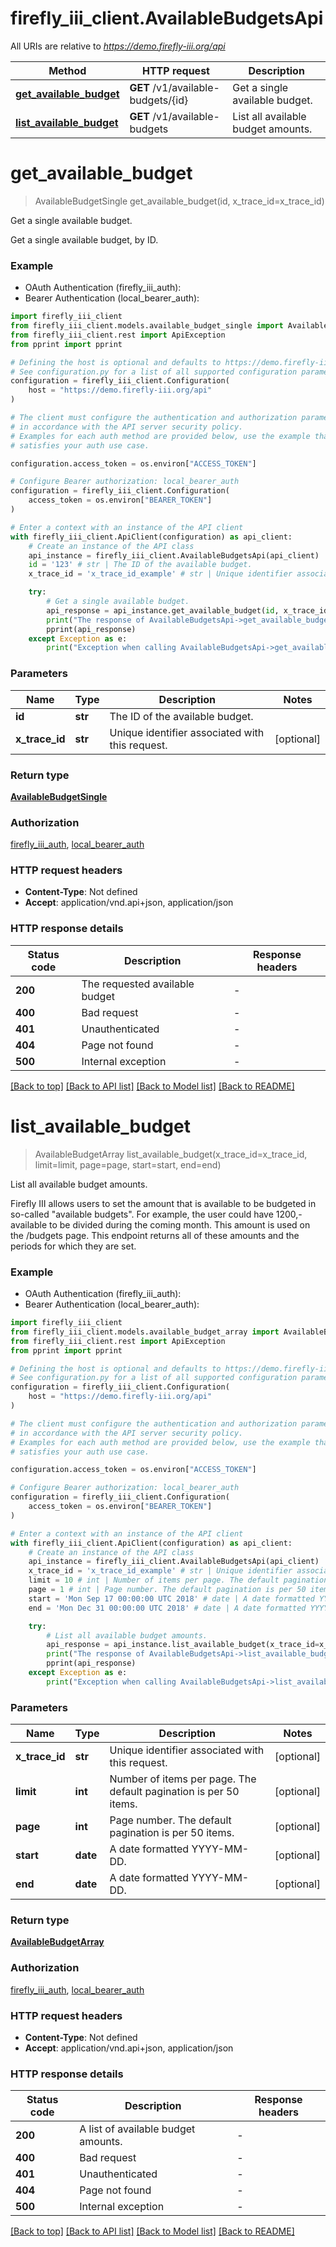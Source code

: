 # firefly_iii_client.AvailableBudgetsApi

All URIs are relative to *https://demo.firefly-iii.org/api*

Method | HTTP request | Description
------------- | ------------- | -------------
[**get_available_budget**](AvailableBudgetsApi.md#get_available_budget) | **GET** /v1/available-budgets/{id} | Get a single available budget.
[**list_available_budget**](AvailableBudgetsApi.md#list_available_budget) | **GET** /v1/available-budgets | List all available budget amounts.


# **get_available_budget**
> AvailableBudgetSingle get_available_budget(id, x_trace_id=x_trace_id)

Get a single available budget.

Get a single available budget, by ID.

### Example

* OAuth Authentication (firefly_iii_auth):
* Bearer Authentication (local_bearer_auth):

```python
import firefly_iii_client
from firefly_iii_client.models.available_budget_single import AvailableBudgetSingle
from firefly_iii_client.rest import ApiException
from pprint import pprint

# Defining the host is optional and defaults to https://demo.firefly-iii.org/api
# See configuration.py for a list of all supported configuration parameters.
configuration = firefly_iii_client.Configuration(
    host = "https://demo.firefly-iii.org/api"
)

# The client must configure the authentication and authorization parameters
# in accordance with the API server security policy.
# Examples for each auth method are provided below, use the example that
# satisfies your auth use case.

configuration.access_token = os.environ["ACCESS_TOKEN"]

# Configure Bearer authorization: local_bearer_auth
configuration = firefly_iii_client.Configuration(
    access_token = os.environ["BEARER_TOKEN"]
)

# Enter a context with an instance of the API client
with firefly_iii_client.ApiClient(configuration) as api_client:
    # Create an instance of the API class
    api_instance = firefly_iii_client.AvailableBudgetsApi(api_client)
    id = '123' # str | The ID of the available budget.
    x_trace_id = 'x_trace_id_example' # str | Unique identifier associated with this request. (optional)

    try:
        # Get a single available budget.
        api_response = api_instance.get_available_budget(id, x_trace_id=x_trace_id)
        print("The response of AvailableBudgetsApi->get_available_budget:\n")
        pprint(api_response)
    except Exception as e:
        print("Exception when calling AvailableBudgetsApi->get_available_budget: %s\n" % e)
```



### Parameters


Name | Type | Description  | Notes
------------- | ------------- | ------------- | -------------
 **id** | **str**| The ID of the available budget. | 
 **x_trace_id** | **str**| Unique identifier associated with this request. | [optional] 

### Return type

[**AvailableBudgetSingle**](AvailableBudgetSingle.md)

### Authorization

[firefly_iii_auth](../README.md#firefly_iii_auth), [local_bearer_auth](../README.md#local_bearer_auth)

### HTTP request headers

 - **Content-Type**: Not defined
 - **Accept**: application/vnd.api+json, application/json

### HTTP response details

| Status code | Description | Response headers |
|-------------|-------------|------------------|
**200** | The requested available budget |  -  |
**400** | Bad request |  -  |
**401** | Unauthenticated |  -  |
**404** | Page not found |  -  |
**500** | Internal exception |  -  |

[[Back to top]](#) [[Back to API list]](../README.md#documentation-for-api-endpoints) [[Back to Model list]](../README.md#documentation-for-models) [[Back to README]](../README.md)

# **list_available_budget**
> AvailableBudgetArray list_available_budget(x_trace_id=x_trace_id, limit=limit, page=page, start=start, end=end)

List all available budget amounts.

Firefly III allows users to set the amount that is available to be budgeted in so-called \"available budgets\". For example, the user could have 1200,- available to be divided during the coming month. This amount is used on the /budgets page. This endpoint returns all of these amounts and the periods for which they are set. 

### Example

* OAuth Authentication (firefly_iii_auth):
* Bearer Authentication (local_bearer_auth):

```python
import firefly_iii_client
from firefly_iii_client.models.available_budget_array import AvailableBudgetArray
from firefly_iii_client.rest import ApiException
from pprint import pprint

# Defining the host is optional and defaults to https://demo.firefly-iii.org/api
# See configuration.py for a list of all supported configuration parameters.
configuration = firefly_iii_client.Configuration(
    host = "https://demo.firefly-iii.org/api"
)

# The client must configure the authentication and authorization parameters
# in accordance with the API server security policy.
# Examples for each auth method are provided below, use the example that
# satisfies your auth use case.

configuration.access_token = os.environ["ACCESS_TOKEN"]

# Configure Bearer authorization: local_bearer_auth
configuration = firefly_iii_client.Configuration(
    access_token = os.environ["BEARER_TOKEN"]
)

# Enter a context with an instance of the API client
with firefly_iii_client.ApiClient(configuration) as api_client:
    # Create an instance of the API class
    api_instance = firefly_iii_client.AvailableBudgetsApi(api_client)
    x_trace_id = 'x_trace_id_example' # str | Unique identifier associated with this request. (optional)
    limit = 10 # int | Number of items per page. The default pagination is per 50 items. (optional)
    page = 1 # int | Page number. The default pagination is per 50 items. (optional)
    start = 'Mon Sep 17 00:00:00 UTC 2018' # date | A date formatted YYYY-MM-DD.  (optional)
    end = 'Mon Dec 31 00:00:00 UTC 2018' # date | A date formatted YYYY-MM-DD.  (optional)

    try:
        # List all available budget amounts.
        api_response = api_instance.list_available_budget(x_trace_id=x_trace_id, limit=limit, page=page, start=start, end=end)
        print("The response of AvailableBudgetsApi->list_available_budget:\n")
        pprint(api_response)
    except Exception as e:
        print("Exception when calling AvailableBudgetsApi->list_available_budget: %s\n" % e)
```



### Parameters


Name | Type | Description  | Notes
------------- | ------------- | ------------- | -------------
 **x_trace_id** | **str**| Unique identifier associated with this request. | [optional] 
 **limit** | **int**| Number of items per page. The default pagination is per 50 items. | [optional] 
 **page** | **int**| Page number. The default pagination is per 50 items. | [optional] 
 **start** | **date**| A date formatted YYYY-MM-DD.  | [optional] 
 **end** | **date**| A date formatted YYYY-MM-DD.  | [optional] 

### Return type

[**AvailableBudgetArray**](AvailableBudgetArray.md)

### Authorization

[firefly_iii_auth](../README.md#firefly_iii_auth), [local_bearer_auth](../README.md#local_bearer_auth)

### HTTP request headers

 - **Content-Type**: Not defined
 - **Accept**: application/vnd.api+json, application/json

### HTTP response details

| Status code | Description | Response headers |
|-------------|-------------|------------------|
**200** | A list of available budget amounts. |  -  |
**400** | Bad request |  -  |
**401** | Unauthenticated |  -  |
**404** | Page not found |  -  |
**500** | Internal exception |  -  |

[[Back to top]](#) [[Back to API list]](../README.md#documentation-for-api-endpoints) [[Back to Model list]](../README.md#documentation-for-models) [[Back to README]](../README.md)

